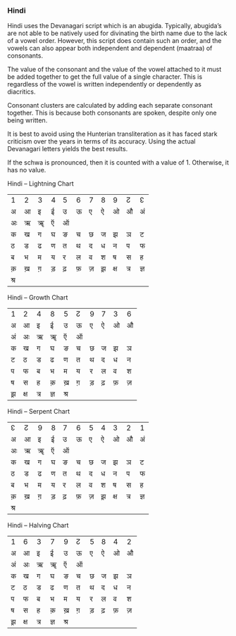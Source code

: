 ### <span id="anchor-39"></span>**Hindi**

Hindi uses the Devanagari script which is an abugida. Typically,
abugida’s are not able to be natively used for divinating the birth
name due to the lack of a vowel order. However, this script does contain
such an order, and the vowels can also appear both independent and
dependent (maatraa) of consonants.

The value of the consonant and the value of the vowel attached to it
must be added together to get the full value of a single character. This
is regardless of the vowel is written independently or dependently as
diacritics. 

Consonant clusters are calculated by adding each separate consonant
together. This is because both consonants are spoken, despite only one
being written.

It is best to avoid using the Hunterian transliteration as it has faced
stark criticism over the years in terms of its accuracy. Using the
actual Devanagari letters yields the best results. 

If the schwa is pronounced, then it is counted with a value of 1.
Otherwise, it has no value.

Hindi – Lightning Chart

|     |    |    |    |    |    |    |    |     |     |     |
| --- | -- | -- | -- | -- | -- | -- | -- | --- | --- | --- |
| 1   | 2  | 3  | 4  | 5  | 6  | 7  | 8  | 9   | ↊   | ↋   |
| अ   | आ  | इ  | ई  | उ  | ऊ  | ए  | ऐ  | ओ   | औ   | अं  |
| अः  | ऋ  | ॠ  | ऍ  | ऑ  |    |    |    |     |     |     |
| क   | ख  | ग  | घ  | ङ  | च  | छ  | ज  | झ   | ञ   | ट   |
| ठ   | ड  | ढ  | ण  | त  | थ  | द  | ध  | न   | प   | फ   |
| ब   | भ  | म  | य  | र  | ल  | व  | श  | ष   | स   | ह   |
| क़  | ख़ | ग़ | ड़ | ढ़ | फ़ | ज़ | झ़ | क्ष | त्र | ज्ञ |
| श्र |    |    |    |    |    |    |    |     |     |     |

Hindi – Growth Chart

|    |     |     |     |     |    |    |    |    |    |
| -- | --- | --- | --- | --- | -- | -- | -- | -- | -- |
| 1  | 2   | 4   | 8   | 5   | ↊  | 9  | 7  | 3  | 6  |
| अ  | आ   | इ   | ई   | उ   | ऊ  | ए  | ऐ  | ओ  | औ  |
| अं | अः  | ऋ   | ॠ   | ऍ   | ऑ  |    |    |    |    |
| क  | ख   | ग   | घ   | ङ   | च  | छ  | ज  | झ  | ञ  |
| ट  | ठ   | ड   | ढ   | ण   | त  | थ  | द  | ध  | न  |
| प  | फ   | ब   | भ   | म   | य  | र  | ल  | व  | श  |
| ष  | स   | ह   | क़  | ख़  | ग़ | ड़ | ढ़ | फ़ | ज़ |
| झ़ | क्ष | त्र | ज्ञ | श्र |    |    |    |    |    |

Hindi – Serpent Chart

|     |    |    |    |    |    |    |    |     |     |     |
| --- | -- | -- | -- | -- | -- | -- | -- | --- | --- | --- |
| ↋   | ↊  | 9  | 8  | 7  | 6  | 5  | 4  | 3   | 2   | 1   |
| अ   | आ  | इ  | ई  | उ  | ऊ  | ए  | ऐ  | ओ   | औ   | अं  |
| अः  | ऋ  | ॠ  | ऍ  | ऑ  |    |    |    |     |     |     |
| क   | ख  | ग  | घ  | ङ  | च  | छ  | ज  | झ   | ञ   | ट   |
| ठ   | ड  | ढ  | ण  | त  | थ  | द  | ध  | न   | प   | फ   |
| ब   | भ  | म  | य  | र  | ल  | व  | श  | ष   | स   | ह   |
| क़  | ख़ | ग़ | ड़ | ढ़ | फ़ | ज़ | झ़ | क्ष | त्र | ज्ञ |
| श्र |    |    |    |    |    |    |    |     |     |     |

Hindi – Halving Chart

|    |     |     |     |     |    |    |    |    |    |
| -- | --- | --- | --- | --- | -- | -- | -- | -- | -- |
| 1  | 6   | 3   | 7   | 9   | ↊  | 5  | 8  | 4  | 2  |
| अ  | आ   | इ   | ई   | उ   | ऊ  | ए  | ऐ  | ओ  | औ  |
| अं | अः  | ऋ   | ॠ   | ऍ   | ऑ  |    |    |    |    |
| क  | ख   | ग   | घ   | ङ   | च  | छ  | ज  | झ  | ञ  |
| ट  | ठ   | ड   | ढ   | ण   | त  | थ  | द  | ध  | न  |
| प  | फ   | ब   | भ   | म   | य  | र  | ल  | व  | श  |
| ष  | स   | ह   | क़  | ख़  | ग़ | ड़ | ढ़ | फ़ | ज़ |
| झ़ | क्ष | त्र | ज्ञ | श्र |    |    |    |    |    |
